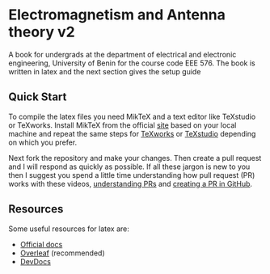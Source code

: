 # Electromagnetism and Antenna theory v2
A book for undergrads at the department of electrical and electronic engineering, University of Benin for the course code EEE 576. The book is written in latex and the next section gives the setup guide

## Quick Start
To compile the latex files you need MikTeX and a text editor like TeXstudio or TeXworks. Install MikTeX from the official [site](https://miktex.org/download) based on your local machine and repeat the same steps for [TeXworks](https://tug.org/texworks/) or [TeXstudio](https://www.texstudio.org/) depending on which you prefer. 

Next fork the repository and make your changes. Then create a pull request and I will respond as quickly as possible. If all these jargon is new to you then I suggest you spend a little time understanding how pull request (PR) works with these videos, [understanding PRs](https://www.youtube.com/watch?v=For9VtrQx58) and [creating a PR in GitHub](https://www.youtube.com/watch?v=rgbCcBNZcdQ).

## Resources
Some useful resources for latex are:

- [Official docs](https://www.latex-project.org/help/documentation/)
- [Overleaf](https://www.overleaf.com/learn) (recommended)
- [DevDocs](https://devdocs.io/latex/)